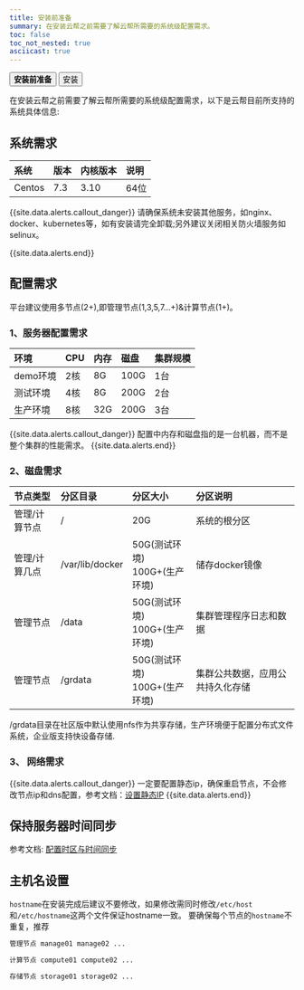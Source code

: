 ```yaml
---
title: 安装前准备
summary: 在安装云帮之前需要了解云帮所需要的系统级配置需求。
toc: false
toc_not_nested: true
asciicast: true
---
```

<div class="filters filters-big clearfix">
    <a href="pre-install.html"><button class="filter-button current"><strong>安装前准备</strong></button></a>
    <a href="install.html"><button class="filter-button">安装</button></a>
</div>

<div id="toc"></div>

在安装云帮之前需要了解云帮所需要的系统级配置需求，以下是云帮目前所支持的系统具体信息:

## 系统需求
|系统	 |版本	 |	内核版本	|说明|
|:---|:---|:------|:---|
|Centos| 7.3	  |	3.10	|64位		|


{{site.data.alerts.callout_danger}}
请确保系统未安装其他服务，如nginx、docker、kubernetes等，如有安装请完全卸载;另外建议关闭相关防火墙服务如selinux。

<!--后面也会陆续支持Debian9/Ubuntu16.04系统。 -->
{{site.data.alerts.end}}

## 配置需求
平台建议使用多节点(2+),即管理节点(1,3,5,7...+)&计算节点(1+)。

### **1、服务器配置需求**

|环境|CPU|内存|磁盘|集群规模|
|:---|:---|:---|:---|:---|
|demo环境|2核|8G|100G|1台|
|测试环境|4核|8G|200G|2台|
|生产环境|8核|32G|200G|3台|
{{site.data.alerts.callout_danger}}
配置中内存和磁盘指的是一台机器，而不是整个集群的性能需求。
{{site.data.alerts.end}}

### **2、磁盘需求**

|节点类型|分区目录|分区大小|分区说明|
|:---|:---|:---|:---|
|管理/计算节点|/|20G|系统的根分区|
|管理/计算几点|/var/lib/docker|50G(测试环境)</br>100G+(生产环境)|储存docker镜像|
|管理节点|/data|50G(测试环境)</br>100G+(生产环境)|集群管理程序日志和数据|
|管理节点|/grdata|50G(测试环境)</br>100G+(生产环境)|集群公共数据，应用公共持久化存储|
/grdata目录在社区版中默认使用nfs作为共享存储，生产环境便于配置分布式文件系统，企业版支持快设备存储.

### **3、 网络需求**

{{site.data.alerts.callout_danger}}
一定要配置静态ip，确保重启节点，不会修改节点ip和dns配置，参考文档：[设置静态IP](/docs/stable/other/static-ip.html)
{{site.data.alerts.end}}

## 保持服务器时间同步
参考文档: [配置时区与时间同步](/docs/stable/other/timezone.html)

## 主机名设置

`hostname`在安装完成后建议不要修改，如果修改需同时修改`/etc/host`和`/etc/hostname`这两个文件保证hostname一致。
要确保每个节点的`hostname`不重复，推荐

```bash
管理节点 manage01 manage02 ...

计算节点 compute01 compute02 ...

存储节点 storage01 storage02 ...
```